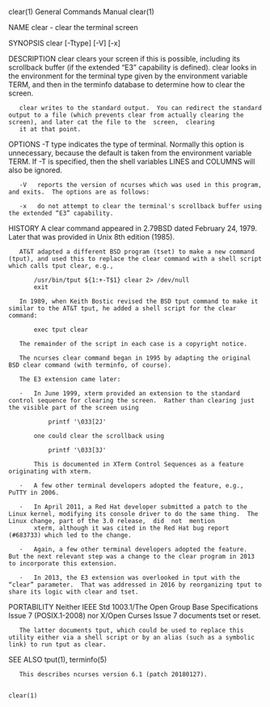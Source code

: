 clear(1)                                                                                General Commands Manual                                                                               clear(1)

NAME
       clear - clear the terminal screen

SYNOPSIS
       clear [-Ttype] [-V] [-x]

DESCRIPTION
       clear  clears your screen if this is possible, including its scrollback buffer (if the extended “E3” capability is defined).  clear looks in the environment for the terminal type given by the
       environment variable TERM, and then in the terminfo database to determine how to clear the screen.

       clear writes to the standard output.  You can redirect the standard output to a file (which prevents clear from actually clearing the screen), and later cat the file to the  screen,  clearing
       it at that point.

OPTIONS
       -T type
            indicates the type of terminal.  Normally this option is unnecessary, because the default is taken from the environment variable TERM.  If -T is specified, then the shell variables LINES
            and COLUMNS will also be ignored.

       -V   reports the version of ncurses which was used in this program, and exits.  The options are as follows:

       -x   do not attempt to clear the terminal's scrollback buffer using the extended “E3” capability.

HISTORY
       A clear command appeared in 2.79BSD dated February 24, 1979.  Later that was provided in Unix 8th edition (1985).

       AT&T adapted a different BSD program (tset) to make a new command (tput), and used this to replace the clear command with a shell script which calls tput clear, e.g.,

           /usr/bin/tput ${1:+-T$1} clear 2> /dev/null
           exit

       In 1989, when Keith Bostic revised the BSD tput command to make it similar to the AT&T tput, he added a shell script for the clear command:

           exec tput clear

       The remainder of the script in each case is a copyright notice.

       The ncurses clear command began in 1995 by adapting the original BSD clear command (with terminfo, of course).

       The E3 extension came later:

       ·   In June 1999, xterm provided an extension to the standard control sequence for clearing the screen.  Rather than clearing just the visible part of the screen using

               printf '\033[2J'

           one could clear the scrollback using

               printf '\033[3J'

           This is documented in XTerm Control Sequences as a feature originating with xterm.

       ·   A few other terminal developers adopted the feature, e.g., PuTTY in 2006.

       ·   In April 2011, a Red Hat developer submitted a patch to the Linux kernel, modifying its console driver to do the same thing.  The Linux change, part of the 3.0 release,  did  not  mention
           xterm, although it was cited in the Red Hat bug report (#683733) which led to the change.

       ·   Again, a few other terminal developers adopted the feature.  But the next relevant step was a change to the clear program in 2013 to incorporate this extension.

       ·   In 2013, the E3 extension was overlooked in tput with the “clear” parameter.  That was addressed in 2016 by reorganizing tput to share its logic with clear and tset.

PORTABILITY
       Neither IEEE Std 1003.1/The Open  Group  Base  Specifications  Issue  7 (POSIX.1-2008) nor X/Open Curses Issue 7 documents tset or reset.

       The latter documents tput, which could be used to replace this utility either via a shell script or by an alias (such as a symbolic link) to run tput as clear.

SEE ALSO
       tput(1), terminfo(5)

       This describes ncurses version 6.1 (patch 20180127).

                                                                                                                                                                                              clear(1)
